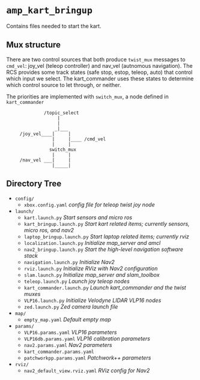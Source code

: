 # `amp_kart_bringup`

Contains files needed to start the kart.

## Mux structure

There are two control sources that both produce `twist_mux` messages to `cmd_vel`: joy_vel (teleop controller) and nav_vel (autnomous navigation).
The RCS provides some track states (safe stop, estop, teleop, auto) that control which input we select. The kart_commander uses these states to determine which control source to let through, or neither.

The priorities are implemented with `switch_mux`, a node defined in `kart_commander`

```
              /topic_select
                   |
                   |
                  _|___
     /joy_vel____|     |
                 |     |____ /cmd_vel
                 |     |
                switch_mux
                 |     |
     /nav_vel ___|     |
                 |_____|
```

## Directory Tree

- `config/`
  - `xbox.config.yaml` _config file for teleop twist joy node_
- `launch/`
  - `kart.launch.py` _Start sensors and micro ros_
  - `kart_bringup.launch.py` _Start kart related items; currently sensors, micro ros, and nav2_
  - `laptop_bringup.launch.py` _Start laptop related items; currently rviz_
  - `localization.launch.py` _Initialize map_server and amcl_
  - `nav2_bringup.launch.py` _Start the high-level navigation software stack_
  - `navigation.launch.py` _Initialize Nav2_
  - `rviz.launch.py` _Initialize RViz with Nav2 configuration_
  - `slam.launch.py` _Initialize map_server and slam_toolbox_
  - `teleop.launch.py` _Launch joy teleop nodes_
  - `kart_commander.launch.py` _Launch kart_commander and the twist muxes_
  - `VLP16.launch.py` _Initialize Velodyne LIDAR VLP16 nodes_
  - `zed.launch.py` _Zed camera launch file_
- `map/`
  - `empty_map.yaml` _Default empty map_
- `params/`
  - `VLP16.params.yaml` _VLP16 parameters_
  - `VLP16db.params.yaml` _VLP16 calibration parameters_
  - `nav2.params.yaml` _Nav2 parameters_
  - `kart_commander.params.yaml`
  - `patchworkpp.params.yaml` _Patchwork++ parameters_
- `rviz/`
  - `nav2_default_view.rviz.yaml` _RViz config for Nav2_
